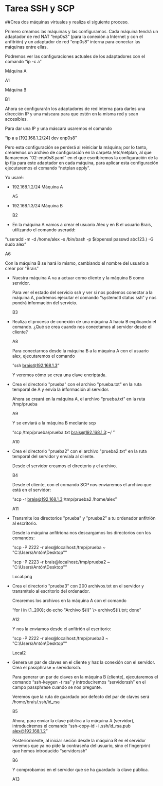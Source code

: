 # Tarea SSH y SCP

##Crea dos máquinas virtuales y realiza el siguiente proceso.

Primero creamos las máquinas y las configuramos. Cada máquina tendrá un adaptador de red NAT “enp0s3” (para la conexión a Internet y con el anfitrión) y un adaptador de red “enp0s8” interna para conectar las máquinas entre ellas.

Podremos ver las configuraciones actuales de los adaptadores con el comando “ip \-c a”

Máquina A

A1

Máquina B

B1

Ahora se configurarán los adaptadores de red interna para darles una dirección IP y una máscara para que estén en la misma red y sean accesibles.

Para dar una IP y una máscara usaremos el comando 

“ip a a \[192.168.1.2/24\] dev enp0s8”

Pero esta configuración se perderá al reiniciar la máquina; por lo tanto, crearemos un archivo de configuración en la carpeta /etc/netplan, al que llamaremos “02-enp0s8.yaml” en el que escribiremos la configuración de la ip fija para este adaptador en cada máquina, para aplicar esta configuración ejecutaremos el comando “netplan apply”.

Yo usaré: 

- 192.168.1.2/24 Máquina A

  A5

- 192.168.1.3/24 Máquina B

  B2

* En la máquina A vamos a crear el usuario Alex y en B el usuario Brais, utilizando el comando useradd:

“useradd \-m \-d /home/alex \-s /bin/bash \-p $(openssl passwd abc123.) \-G sudo alex”

A6

Con la máquina B se hará lo mismo, cambiando el nombre del usuario a crear por “Brais”

* Nuestra máquina A va a actuar como cliente y la máquina B como servidor.

  Para ver el estado del servicio ssh y ver si nos podemos conectar a la máquina A, podremos ejecutar el comando “systemctl status ssh” y nos pondrá información del servicio.

  B3

* Realiza el proceso de conexión de una máquina A hacia B explicando el comando. ¿Qué se crea cuando nos conectamos al servidor desde el cliente?

  A8

  Para conectarnos desde la máquina B a la máquina A con el usuario alex, ejecutaremos el comando

  “ssh brais@192.168.1.3”

  Y veremos cómo se crea una clave encriptada.

* Crea el directorio "prueba" con el archivo "prueba.txt" en la ruta temporal de A y envía la información al servidor.

  Ahora se creará en la máquina A, el archivo “prueba.txt” en la ruta /tmp/prueba

  A9

  Y se enviará a la máquina B mediante scp

  “scp /tmp/prueba/prueba.txt brais@192.168.1.3:\~/ ” 

  A10

* Crea el directorio "prueba2" con el archivo "prueba2.txt" en la ruta temporal del servidor y envíala al cliente.

  Desde el servidor creamos el directorio y el archivo. 

  B4

  Desde el cliente, con el comando SCP nos enviaremos el archivo que está en el servidor:

  “scp \-r brais@192.168.1.3:/tmp/prueba2 /home/alex”

  A11

* Transmite los directorios "prueba" y "prueba2" a tu ordenador anfitrión al escritorio.

  Desde la máquina anfitriona nos descargamos los directorios con los comandos:

  “scp \-P 2222 \-r alex@localhost:/tmp/prueba \~ "C:\\Users\\Antón\\Desktop"”

  “scp \-P 2223 \-r brais@localhost:/tmp/prueba2 \~ "C:\\Users\\Antón\\Desktop"”

  Local.png

* Crea el directorio "prueba3" con 200 archivos.txt en el servidor y transmítelo al escritorio del ordenador.

  Crearemos los archivos en la máquina A con el comando

  “for i in {1..200}; do echo "Archivo ${i}" \> archivo${i}.txt; done”

  A12

  Y nos la enviamos desde el anfitrión al escritorio:

  “scp \-P 2222 \-r alex@localhost:/tmp/prueba3 \~ "C:\\Users\\Antón\\Desktop"”

  Local2

* Genera un par de claves en el cliente y haz la conexión con el servidor. Crea el passphrase \= servidorssh.

  Para generar un par de claves en la máquina B (cliente), ejecutaremos el comando  “ssh-keygen \-t rsa” y introduciremos “servidorssh” en el campo passphrase cuando se nos pregunte.

  Veremos que la ruta de guardado por defecto del par de claves será /home/brais/.ssh/id\_rsa

  B5

  Ahora, para enviar la clave pública a la máquina A (servidor), introduciremos el comando “ssh-copy-id \-i .ssh/id\_rsa.pub alex@192.168.1.2”

  Posteriormente, al iniciar sesión desde la máquina B en el servidor veremos que ya no pide la contraseña del usuario, sino el fingerprint que hemos introducido “servidorssh”

  B6

  Y comprobamos en el servidor que se ha guardado la clave pública.

  A13
